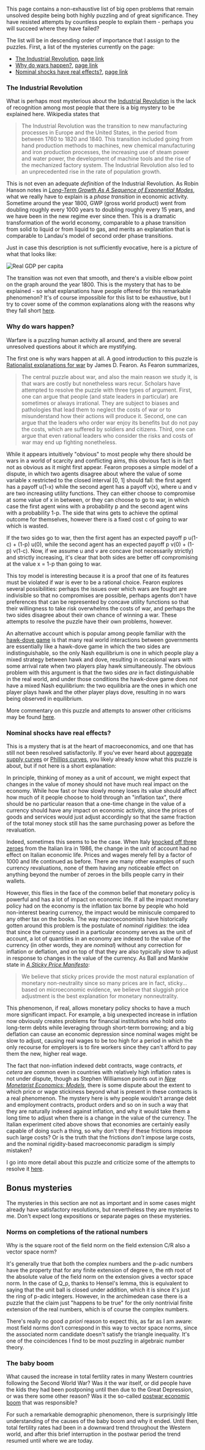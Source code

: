This page contains a non-exhaustive list of big open problems that remain unsolved despite being both highly puzzling and of great significance. They have resisted attempts by countless people to explain them - perhaps you will succeed where they have failed?

The list will be in descending order of importance that I assign to the puzzles. First, a list of the mysteries currently on the page:

* [The Industrial Revolution](#the-industrial-revolution), [page link](./industrial_revolution)
* [Why do wars happen?](#why-do-wars-happen), [page link](./why_war)
* [Nominal shocks have real effects?](#nominal-shocks-have-real-effects), [page link](./nominal_real)

### The Industrial Revolution

What is perhaps most mysterious about the [Industrial Revolution](https://en.wikipedia.org/wiki/Industrial_Revolution) is the lack of recognition among most people that there is a big mystery to be explained here. Wikipedia states that

> The Industrial Revolution was the transition to new manufacturing processes in Europe and the United States, in the period from between 1760 to 1820 and 1840. This transition included going from hand production methods to machines, new chemical manufacturing and iron production processes, the increasing use of steam power and water power, the development of machine tools and the rise of the mechanized factory system. The Industrial Revolution also led to an unprecedented rise in the rate of population growth.

This is not even an adequate *definition* of the Industrial Revolution. As Robin Hanson notes in [*Long-Term Growth As A Sequence of Exponential Modes*](https://mason.gmu.edu/~rhanson/longgrow.pdf), what we really have to explain is a *phase transition* in economic activity. Sometime around the year 1800, GWP (gross world product) went from doubling roughly every 1000 years to doubling roughly every 15 years, and we have been in the new regime ever since then. This is a dramatic transformation of the world economy, comparable to a phase transition from solid to liquid or from liquid to gas, and merits an explanation that is comparable to Landau's model of second order phase transitions.

Just in case this description is not sufficiently evocative, here is a picture of what that looks like:

![Real GDP per capita](https://upload.wikimedia.org/wikipedia/commons/f/f3/World_GDP_Per_Capita_1500_to_2000%2C_Log_Scale.png)

The transition was not even that smooth, and there's a visible elbow point on the graph around the year 1800. This is the mystery that has to be explained - so what explanations have people offered for this remarkable phenomenon? It's of course impossible for this list to be exhaustive, but I try to cover some of the common explanations along with the reasons why they fall short [here](./industrial_revolution).

### Why do wars happen?

Warfare is a puzzling human activity all around, and there are several unresolved questions about it which are mystifying. 

The first one is why wars happen at all. A good introduction to this puzzle is [Rationalist explanations for war](https://web.stanford.edu/group/fearon-research/cgi-bin/wordpress/wp-content/uploads/2013/10/Rationalist-Explanations-for-War.pdf) by James D. Fearon. As Fearon summarizes,

> The central puzzle about war, and also the main reason we study it, is that wars are costly but nonetheless wars recur. Scholars have attempted to resolve the puzzle with three types of argument. First, one can argue that people (and state leaders in particular) are sometimes or always irrational. They are subject to biases and pathologies that lead them to neglect the costs of war or to misunderstand how their actions will produce it. Second, one can argue that the leaders who order war enjoy its benefits but do not pay the costs, which are suffered by soldiers and citizens. Third, one can argue that even rational leaders who consider the risks and costs of war may end up fighting nonetheless.

While it appears intuitively "obvious" to most people why there should be wars in a world of scarcity and conflicting aims, this obvious fact is in fact not as obvious as it might first appear. Fearon proposes a simple model of a dispute, in which two agents disagree about where the value of some variable x restricted to the closed interval [0, 1] should fall: the first agent has a payoff u(1-x) while the second agent has a payoff v(x), where u and v are two increasing utility functions. They can either choose to compromise at some value of x in between, or they can choose to go to war, in which case the first agent wins with a probability p and the second agent wins with a probability 1-p. The side that wins gets to achieve the optimal outcome for themselves, however there is a fixed cost c of going to war which is wasted.

If the two sides go to war, then the first agent has an expected payoff p u(1-c) + (1-p) u(0), while the second agent has an expected payoff p v(0) + (1-p) v(1-c). Now, if we assume u and v are concave (not necessarily strictly) and strictly increasing, it's clear that both sides are better off compromising at the value x = 1-p than going to war.

This toy model is interesting because it is a proof that one of its features must be violated if war is ever to be a rational choice. Fearon explores several possibilities: perhaps the issues over which wars are fought are indivisible so that no compromises are possible, perhaps agents don't have preferences that can be represented by concave utility functions so that their willingness to take risk overwhelms the costs of war, and perhaps the two sides disagree about their own chance of winning a war. These attempts to resolve the puzzle have their own problems, however.

An alternative account which is popular among people familiar with the [hawk-dove game](https://en.wikipedia.org/wiki/Chicken_(game)#Hawk%E2%80%93dove) is that many real world interactions between governments are essentially like a hawk-dove game in which the two sides are indistinguishable, so the only Nash equilibrium is one in which people play a mixed strategy between hawk and dove, resulting in occasional wars with some arrival rate when two players play hawk simultaneously. The obvious problem with this argument is that the two sides *are* in fact distinguishable in the real world, and under those conditions the hawk-dove game does *not* have a mixed Nash equilibrium: the two equilibria are the ones in which one player plays hawk and the other player plays dove, resulting in no wars being observed in equilibrium.

More commentary on this puzzle and attempts to answer other criticisms may be found [here](./why_war).

### Nominal shocks have real effects?

This is a mystery that is at the heart of macroeconomics, and one that has still not been resolved satisfactorily. If you've ever heard about [aggregate supply curves](https://en.wikipedia.org/wiki/AD%E2%80%93AS_model) or [Phillips curves](https://en.wikipedia.org/wiki/Phillips_curve), you likely already know what this puzzle is about, but if not here is a short explanation:

In principle, thinking of money as a unit of account, we might expect that changes in the value of money should not have much real impact on the economy. While how fast or how slowly money loses its value should affect how much of it people choose to hold through an "inflation tax", there should be no particular reason that a one-time change in the value of a currency should have any impact on economic activity, since the prices of goods and services would just adjust accordingly so that the same fraction of the total money stock still has the same purchasing power as before the revaluation.

Indeed, sometimes this seems to be the case. When Italy [knocked off three zeroes](https://www.sun-sentinel.com/news/fl-xpm-1986-06-29-8602080460-story.html) from the Italian lira in 1986, the change in the unit of account had no effect on Italian economic life. Prices and wages merely fell by a factor of 1000 and life continued as before. There are many other examples of such currency revaluations, none of them having any noticeable effect on anything beyond the number of zeroes in the bills people carry in their wallets.

However, this flies in the face of the common belief that monetary policy is powerful and has a lot of impact on economic life. If all the impact monetary policy had on the economy is the inflation tax borne by people who hold non-interest bearing currency, the impact would be miniscule compared to any other tax on the books. The way macroeconomists have historically gotten around this problem is the postulate of *nominal rigidities*: the idea that since the currency used in a particular economy serves as the unit of account, a lot of quantities in an economy are indexed to the value of the currency (in other words, they are *nominal*) without any correction for inflation or deflation, and on top of that they are also typically slow to adjust in response to changes in the value of the currency. As Ball and Mankiw state in [*A Sticky Price Manifesto*](https://www.nber.org/papers/w4677):

> We believe that sticky prices provide the most natural explanation of monetary non-neutrality since so many prices are in fact, sticky... based on microeconomic evidence, we believe that sluggish price adjustment is the best explanation for monetary nonneutrality.

This phenomenon, if real, allows monetary policy shocks to have a much more significant impact. For example, a big unexpected increase in inflation now obviously creates problems for financial institutions who hold onto long-term debts while leveraging through short-term borrowing; and a big deflation can cause an economic depression since nominal wages might be slow to adjust, causing real wages to be too high for a period in which the only recourse for employers is to fire workers since they can't afford to pay them the new, higher real wage.

The fact that non-inflation indexed debt contracts, wage contracts, *et cetera* are common even in countries with relatively high inflation rates is not under dispute, though as Stephen Williamson points out in [*New Monetarist Economics: Models*](https://www.minneapolisfed.org/research/sr/sr443.pdf), there is some dispute about the extent to which price or wage stickiness beyond what is present in these contracts is a real phenomenon. The mystery here is why people wouldn't arrange debt and employment contracts, product orders and so on in such a way that they are naturally indexed against inflation, and why it would take them a long time to adjust when there is a change in the value of the currency. The Italian experiment cited above shows that economies are certainly easily capable of doing such a thing, so why don't they if these frictions impose such large costs? Or is the truth that the frictions *don't* impose large costs, and the nominal rigidity-based macroeconomic paradigm is simply mistaken?

I go into more detail about this puzzle and criticize some of the attempts to resolve it [here](./nominal_real).

## Bonus mysteries

The mysteries in this section are not as important and in some cases might already have satisfactory resolutions, but nevertheless they are mysteries to me. Don't expect long expositions or separate pages on these mysteries.

### Norms on completions of the rational numbers

Why is the square root of the field norm on the field extension C/R also a vector space norm? 

It's generally true that both the complex numbers and the p-adic numbers have the property that for any finite extension of degree n, the nth root of the absolute value of the field norm on the extension gives a vector space norm. In the case of Q_p, thanks to Hensel's lemma, this is equivalent to saying that the unit ball is closed under addition, which it is since it's just the ring of p-adic integers. However, in the archimedean case there is a puzzle that the claim just "happens to be true" for the only nontrivial finite extension of the real numbers, which is of course the complex numbers. 

There's really no good *a priori* reason to expect this, as far as I am aware: most field norms don't correspond in this way to vector space norms, since the associated norm candidate doesn't satisfy the triangle inequality. It's one of the coincidences I find to be most puzzling in algebraic number theory.

### The baby boom

What caused the increase in total fertility rates in many Western countries following the Second World War? Was it the war itself, or did people have the kids they had been postponing until then due to the Great Depression, or was there some other reason? Was it the so-called [postwar economic boom](https://en.wikipedia.org/wiki/Post%E2%80%93World_War_II_economic_expansion) that was responsible?

For such a remarkable demographic phenomenon, there is surprisingly little understanding of the causes of the baby boom and why it ended. Until then, total fertility rates had been in a downward trend throughout the Western world, and after this brief interruption in the postwar period the trend resumed until where we are today.